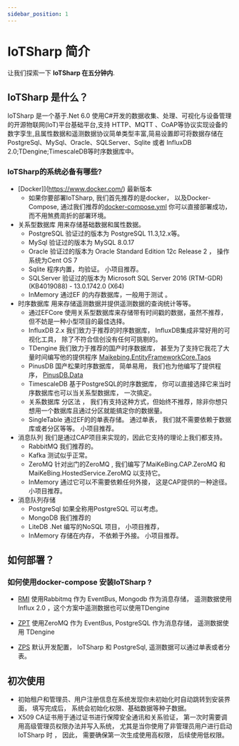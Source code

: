 ```yaml
---
sidebar_position: 1
---
```


# IoTSharp 简介

让我们探索一下  **IoTSharp 在五分钟内**.

##  IoTSharp 是什么？

 IoTSharp 是一个基于.Net 6.0 使用C#开发的数据收集、处理、可视化与设备管理的开源物联网(IoT)平台基础平台,支持 HTTP、MQTT 、CoAP等协议实现设备的数字孪生,且属性数据和遥测数据协议简单类型丰富,简易设置即可将数据存储在PostgreSql、MySql、Oracle、SQLServer、Sqlite 或者 InfluxDB 2.0;TDengine;TimescaleDB等时序数据库中。


### IoTSharp的系统必备有哪些?

- [Docker]](https://www.docker.com/) 最新版本
  - 如果你要部署IoTSharp, 我们首先推荐的是docker， 以及Docker-Compose, 通过我们推荐的[docker-compose.yml](https://github.com/IoTSharp/IoTSharp/raw/master/Deployments/rabbit_mongo_influx/docker-compose.yml) 你可以直接部署成功，而不用煞费周折的部署环境。
- 关系型数据库   用来存储基础数据和属性数据。
  - PostgreSQL 验证过的版本为  PostgreSQL 11.3,12.x等。 
  - MySql   验证过的版本为 MySQL 8.0.17  
  - Oracle  验证过的版本为  Oracle Standard Edition 12c Release 2  ， 操作系统为Cent OS 7 
  - Sqlite  程序内置，均验证。 小项目推荐。 
  - SQLServer  验证过的版本为 Microsoft SQL Server 2016 (RTM-GDR) (KB4019088) - 13.0.1742.0 (X64)  
  - InMemory 通过EF 的内存数据库，一般用于测试 。 
- 时序数据库    用来存储遥测数据并提供遥测数据的查询统计等等。 
  - 通过EFCore 使用关系型数据库来存储带有时间戳的数据，虽然不推荐，但不妨是一种小型项目的最佳选择。 
  - InfluxDB 2.x 我们致力于推荐的时序数据库， InfluxDB集成非常好用的可视化工具， 除了不符合信创没有任何可挑剔的。
  - TDengine  我们致力于推荐的国产时序数据库， 甚至为了支持它我花了大量时间编写他的提供程序 [Maikebing.EntityFrameworkCore.Taos](https://github.com/maikebing/Maikebing.EntityFrameworkCore.Taos)
  - PinusDB  国产松果时序数据库， 简单易用， 我们也为他编写了提供程序， [PinusDB.Data](https://github.com/maikebing/PinusDB.Data) 
  - TimescaleDB  基于PostgreSQL的时序数据库， 你可以直接选择它来当时序数据库也可以当关系型数据库， 一次搞定。 
  - 关系数据库 分区法 ， 我们有支持这种方式，但始终不推荐，除非你想只想用一个数据库且通过分区就能搞定你的数据量。 
  - SingleTable  通过EF的的单表存储。 通过单表， 我们就不需要依赖于数据库或者分区等等。 小项目推荐。 
- 消息队列  我们是通过CAP项目来实现的，因此它支持的理论上我们都支持。 
  - RabbitMQ 我们推荐的。 
  - Kafka   测试似乎正常。 
  - ZeroMQ  针对出门的ZeroMQ , 我们编写了MaiKeBing.CAP.ZeroMQ 和 MaiKeBing.HostedService.ZeroMQ  以支持它。 
  - InMemory 通过它可以不需要依赖任何外接， 这是CAP提供的一种途径。 小项目推荐。 
- 消息队列存储
  - PostgreSql 如果全称用PostgreSQL 可以考虑。 
  - MongoDB  我们推荐的
  - LiteDB  .Net 编写的NoSQL 项目， 小项目推荐， 
  - InMemory 存储在内存， 不依赖于外接。 小项目推荐。 

## 如何部署？

### 如何使用docker-compose  安装IoTSharp ?

  * [RMI](https://github.com/IoTSharp/IoTSharp/tree/master/Deployments/rabbit_mongo_influx) 使用Rabbitmq 作为 EventBus, Mongodb 作为消息存储， 遥测数据使用Influx 2.0 ，这个方案中遥测数据也可以使用TDengine

  * [ZPT](https://github.com/IoTSharp/IoTSharp/tree/master/Deployments/zeromq_taos) 使用ZeroMQ 作为 EventBus, PostgreSQL 作为消息存储， 遥测数据使用  TDengine  

  * [ZPS](https://github.com/IoTSharp/IoTSharp/tree/master/Deployments/zeromq_sharding)  默认开发配置，  IoTSharp 和 PostgreSql, 遥测数据可以通过单表或者分表。 


## 初次使用

* 初始租户和管理员、用户注册信息在系统发现你未初始化时自动跳转到安装界面， 填写完成后， 系统会初始化权限、基础数据等种子数据。 
* X509 CA证书用于通过证书进行保障安全通讯和关系验证， 第一次时需要调用高级管理员权限办法并写入系统， 尤其是当你使用了非管理员用户进行启动IoTSharp 时 ， 因此， 需要确保第一次生成使用高权限， 后续使用低权限。 

 
 
